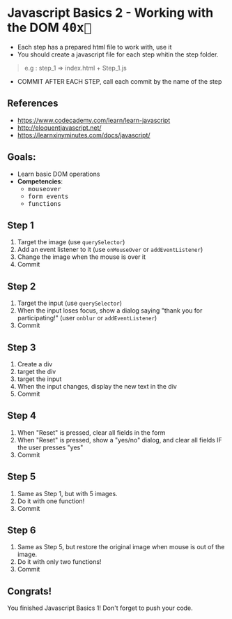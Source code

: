 # Javascript Basics 2 - Working with the DOM <kbd>40x🔑</kbd>
- Each step has a prepared html file to work with, use it
- You should create a javascript file for each step whitin the step folder.
> e.g : step_1 => index.html + Step_1.js
- COMMIT AFTER EACH STEP, call each commit by the name of the step

## References

- https://www.codecademy.com/learn/learn-javascript
- http://eloquentjavascript.net/
- https://learnxinyminutes.com/docs/javascript/

## Goals:

- Learn basic DOM operations
- **Competencies**:
  - <kbd>mouseover</kbd>
  - <kbd>form events</kbd>
  - <kbd>functions</kbd>

## Step 1

1. Target the image (use `querySelector`)
2. Add an event listener to it (use `onMouseOver` or `addEventListener`)
3. Change the image when the mouse is over it
4. Commit

## Step 2

1. Target the input (use `querySelector`)
2. When the input loses focus, show a dialog saying "thank you for participating!" (user `onblur` or `addEventListener`)
3. Commit

## Step 3

1. Create a div
2. target the div
3. target the input
4. When the input changes, display the new text in the div
5. Commit

## Step 4

1. When "Reset" is pressed, clear all fields in the form
2. When "Reset" is pressed, show a "yes/no" dialog, and clear all fields IF the user presses "yes"
3. Commit

## Step 5

1. Same as Step 1, but with 5 images.
2. Do it with one function!
3. Commit

## Step 6

1. Same as Step 5, but restore the original image when mouse is out of the image.
2. Do it with only two functions!
3. Commit

## Congrats!

You finished Javascript Basics 1!
Don't forget to push your code.
